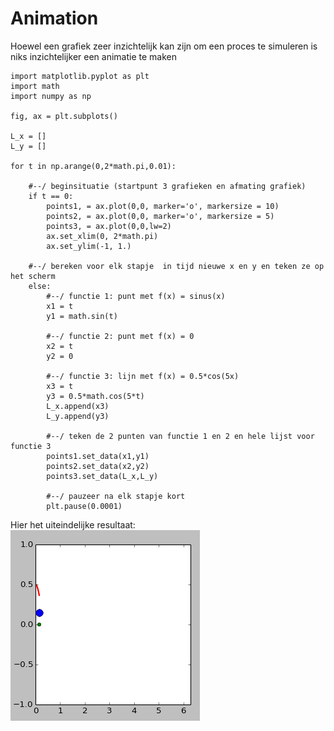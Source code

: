 
# Animation

Hoewel een grafiek zeer inzichtelijk kan zijn om een proces te simuleren is niks 
inzichtelijker een animatie te maken 

    import matplotlib.pyplot as plt
    import math
    import numpy as np

    fig, ax = plt.subplots()

    L_x = []
    L_y = []

    for t in np.arange(0,2*math.pi,0.01):

        #--/ beginsituatie (startpunt 3 grafieken en afmating grafiek)
        if t == 0:
            points1, = ax.plot(0,0, marker='o', markersize = 10)  
            points2, = ax.plot(0,0, marker='o', markersize = 5)  
            points3, = ax.plot(0,0,lw=2)                        
            ax.set_xlim(0, 2*math.pi)
            ax.set_ylim(-1, 1.)

        #--/ bereken voor elk stapje  in tijd nieuwe x en y en teken ze op het scherm
        else:
            #--/ functie 1: punt met f(x) = sinus(x)
            x1 = t
            y1 = math.sin(t) 

            #--/ functie 2: punt met f(x) = 0
            x2 = t
            y2 = 0 

            #--/ functie 3: lijn met f(x) = 0.5*cos(5x)
            x3 = t
            y3 = 0.5*math.cos(5*t) 
            L_x.append(x3)
            L_y.append(y3)

            #--/ teken de 2 punten van functie 1 en 2 en hele lijst voor functie 3
            points1.set_data(x1,y1)
            points2.set_data(x2,y2)
            points3.set_data(L_x,L_y)
          
            #--/ pauzeer na elk stapje kort
            plt.pause(0.0001)

Hier het uiteindelijke resultaat:
![](AnimationExample2.gif)
